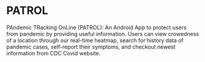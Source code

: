 # PATROL
PAndemic TRacking OnLine (PATROL): An Android App to protect users from pandemic by providing useful information. Users can view crowedness of a location through our real-time heatmap, search for history data of pandemic cases, self-report their symptoms, and checkout newest information from CDC Covid website.
